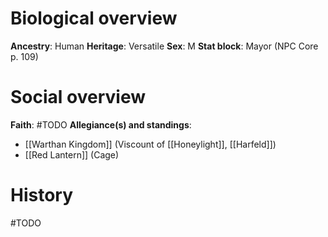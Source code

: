 # Biological overview
**Ancestry**: Human
**Heritage**: Versatile
**Sex**: M
**Stat block**: Mayor (NPC Core p. 109)

# Social overview
**Faith**: #TODO 
**Allegiance(s) and standings**: 
- [[Warthan Kingdom]] (Viscount of [[Honeylight]], [[Harfeld]])
- [[Red Lantern]] (Cage)

# History
#TODO 